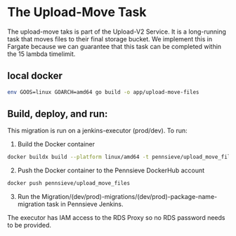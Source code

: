# The Upload-Move Task 
The upload-move taks is part of the Upload-V2 Service. It is a long-running task
that moves files to their final storage bucket. We implement this in Fargate because 
we can guarantee that this task can be completed within the 15 lambda timelimit.


## local docker
```bash
env GOOS=linux GOARCH=amd64 go build -o app/upload-move-files
```

## Build, deploy, and run:
This migration is run on a jenkins-executor (prod/dev). To run:

1. Build the Docker container

```bash
docker buildx build --platform linux/amd64 -t pennsieve/upload_move_files .
```

2. Push the Docker container to the Pennsieve DockerHub account

```bash
docker push pennsieve/upload_move_files 
```

3. Run the Migration/(dev/prod)-migrations/(dev/prod)-package-name-migration task in Pennsieve Jenkins.

The executor has IAM access to the RDS Proxy so no RDS password needs to be provided.


